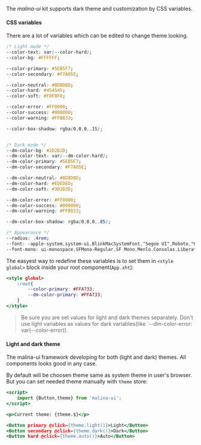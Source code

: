 The *malina-ui* kit supports dark theme and customization by CSS variables.

#### CSS variables

There are a lot of variables which can be edited to change theme looking.

```css
/* Light mode */
--color-text: var(--color-hard);
--color-bg: #FFFFFF;

--color-primary: #5EB5F7;
--color-secondary: #F7A05E;

--color-neutral: #BDBDBD;
--color-hard: #454545;
--color-soft: #F8F8F8;

--color-error: #FF0000;
--color-success: #008000;
--color-warning: #FFB833;

--color-box-shadow: rgba(0,0,0,.15);


/* Dark mode */
--dm-color-bg: #2D2D2D;
--dm-color-text: var(--dm-color-hard);
--dm-color-primary: #5EB5F7;
--dm-color-secondary: #F7A05E;

--dm-color-neutral: #8D8D8D;
--dm-color-hard: #EDEDED;
--dm-color-soft: #3D3D3D;

--dm-color-error: #FF0000;
--dm-color-success: #008000;
--dm-color-warning: #FFB833;

--dm-color-box-shadow: rgba(0,0,0,.85);

/* Appearance */
--radius: .4rem;
--font: -apple-system,system-ui,BlinkMacSystemFont,"Segoe UI",Roboto,"Helvetica Neue",Ubuntu,sans-serif;
--font-mono: ui-monospace,SFMono-Regular,SF Mono,Menlo,Consolas,Liberation Mono,monospace;
```

The easyest way to redefine these variables is to set them in `<style global>` block inside your root component(`App.xht`):

```htm
<style global>
    :root{
        --color-primary: #FFA733;
        --dm-color-primary: #FFA733;
    }
</style>
```

> Be sure you are set values for light and dark themes separately. Don't use light variables as values for dark variables(like `--dm-color-error: var(--color-error)).

#### Light and dark theme

The malina-ui framework developing for both (light and dark) themes. All components looks good in any case.

By default will be choosen theme same as system theme in user's browser. But you can set needed theme manually with `theme` store:

```htm example
<script>
    import {Button,theme} from 'malina-ui';
</script>

<p>Current theme: {theme.$}</p>

<Button primary @click={theme.light()}>Light</Button>
<Button secondary @click={theme.dark()}>Dark</Button>
<Button hard @click={theme.auto()}>Auto</Button>
```